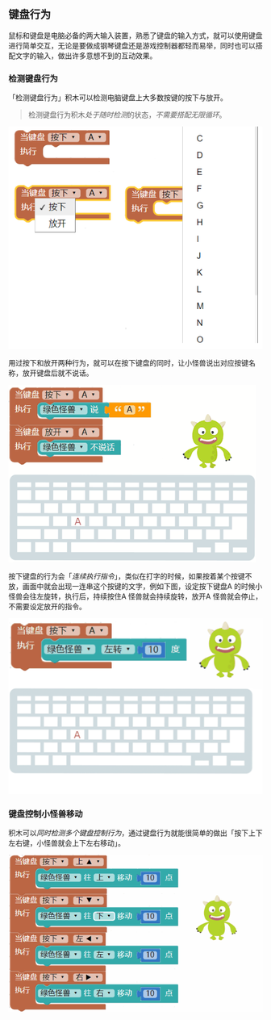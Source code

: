 ## 键盘行为

鼠标和键盘是电脑必备的两大输入装置，熟悉了键盘的输入方式，就可以使用键盘进行简单交互，无论是要做成钢琴键盘还是游戏控制器都轻而易举，同时也可以搭配文字的输入，做出许多意想不到的互动效果。

### 检测键盘行为

「检测键盘行为」积木可以检测电脑键盘上大多数按键的按下与放开。

> 检测键盘行为积木*处于随时检测*的状态，*不需要搭配无限循环*。

![](keyboard/upload_cab0d8638477e4439b9bf927c1b71ace.jpg)

用过按下和放开两种行为，就可以在按下键盘的同时，让小怪兽说出对应按键名称，放开键盘后就不说话。

![](keyboard/upload_f2b9f50319a3b47a1adff6cafdc0dc7a.gif)

按下键盘的行为会「*连续执行指令*」，类似在打字的时候，如果按着某个按键不放，画面中就会出现一连串这个按键的文字，例如下图，设定按下键盘A 的时候小怪兽会往左旋转，执行后，持续按住A 怪兽就会持续旋转，放开A 怪兽就会停止，不需要设定放开的指令。

![](keyboard/upload_ab29dcdc4cf79cb980a9bac21baf2d2a.gif)

### 键盘控制小怪兽移动

积木可以*同时检测多个键盘控制行为*，通过键盘行为就能很简单的做出「按下上下左右键，小怪兽就会上下左右移动」。

![](keyboard/upload_307f1e13b196d6398223719f42edd2e3.gif)
